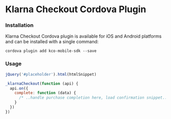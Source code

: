 # Klarna Checkout Cordova Plugin

### Installation

Klarna Checkout Cordova plugin is available for iOS and Android platforms and can be installed with a single command:

```
cordova plugin add kco-mobile-sdk --save
```

### Usage

```javascript
jQuery('#placeholder').html(htmlSnippet)

_klarnaCheckout(function (api) {
  api.on({
    complete: function (data) {
      /* ..handle purchase completion here, load confirmation snippet.. */
    }
  })
})
```